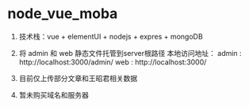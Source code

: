 # node_vue_moba
1. 技术栈：vue + elementUI + nodejs + expres + mongoDB

2. 将 admin 和 web 静态文件托管到server根路径
本地访问地址：
admin : http://localhost:3000/admin/
web : http://localhost:3000/

3. 目前仅上传部分文章和王昭君相关数据

4. 暂未购买域名和服务器
